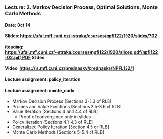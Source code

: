 ### Lecture: 2. Markov Decision Process, Optimal Solutions, Monte Carlo Methods
#### Date: Oct 14
#### Slides: https://ufal.mff.cuni.cz/~straka/courses/npfl122/1920/slides/?02
#### Reading: https://ufal.mff.cuni.cz/~straka/courses/npfl122/1920/slides.pdf/npfl122-02.pdf,PDF Slides
#### Video: https://is.mff.cuni.cz/prednasky/prednaska/NPFL122/1
#### Lecture assignment: policy_iteration
#### Lecture assignment: monte_carlo

- Markov Decision Process [Sections 3-3.3 of RLB]
- Policies and Value Functions [Sections 3.5-3.6 of RLB]
- Value Iteration [Sections 4 and 4.4 of RLB]
  - Proof of convergence only in slides
- Policy Iteration [Sections 4.1-4.3 of RLB]
- Generalized Policy Iteration [Section 4.6 or RLB]
- Monte Carlo Methods [Sections 5-5.4 of RLB]
